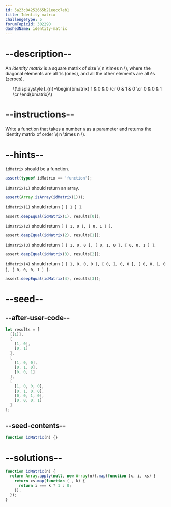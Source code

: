 ```yaml
---
id: 5a23c84252665b21eecc7eb1
title: Identity matrix
challengeType: 5
forumTopicId: 302290
dashedName: identity-matrix
---
```


# --description--

An _identity matrix_ is a square matrix of size \\( n \\times n \\), where the diagonal elements are all `1`s (ones), and all the other elements are all `0`s (zeroes).

<ul>
  <li style='list-style: none;'>\(\displaystyle I_{n}=\begin{bmatrix} 1 &#x26; 0 &#x26; 0 \cr 0 &#x26; 1 &#x26; 0 \cr 0 &#x26; 0 &#x26; 1 \cr \end{bmatrix}\)</li>
</ul>

# --instructions--

Write a function that takes a number `n` as a parameter and returns the identity matrix of order \\( n \\times n \\).

# --hints--

`idMatrix` should be a function.

```js
assert(typeof idMatrix == 'function');
```

`idMatrix(1)` should return an array.

```js
assert(Array.isArray(idMatrix(1)));
```

`idMatrix(1)` should return `[ [ 1 ] ]`.

```js
assert.deepEqual(idMatrix(1), results[0]);
```

`idMatrix(2)` should return `[ [ 1, 0 ], [ 0, 1 ] ]`.

```js
assert.deepEqual(idMatrix(2), results[1]);
```

`idMatrix(3)` should return `[ [ 1, 0, 0 ], [ 0, 1, 0 ], [ 0, 0, 1 ] ]`.

```js
assert.deepEqual(idMatrix(3), results[2]);
```

`idMatrix(4)` should return `[ [ 1, 0, 0, 0 ], [ 0, 1, 0, 0 ], [ 0, 0, 1, 0 ], [ 0, 0, 0, 1 ] ]`.

```js
assert.deepEqual(idMatrix(4), results[3]);
```

# --seed--

## --after-user-code--

```js
let results = [
  [[1]],
  [
    [1, 0],
    [0, 1]
  ],
  [
    [1, 0, 0],
    [0, 1, 0],
    [0, 0, 1]
  ],
  [
    [1, 0, 0, 0],
    [0, 1, 0, 0],
    [0, 0, 1, 0],
    [0, 0, 0, 1]
  ]
];
```

## --seed-contents--

```js
function idMatrix(n) {}
```

# --solutions--

```js
function idMatrix(n) {
  return Array.apply(null, new Array(n)).map(function (x, i, xs) {
    return xs.map(function (_, k) {
      return i === k ? 1 : 0;
    });
  });
}
```
